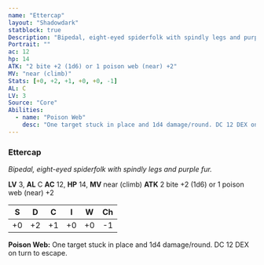 ```yaml
---
name: "Ettercap"
layout: "Shadowdark"
statblock: true
Description: "Bipedal, eight-eyed spiderfolk with spindly legs and purple fur."
Portrait: ""
ac: 12
hp: 14
ATK: "2 bite +2 (1d6) or 1 poison web (near) +2"
MV: "near (climb)"
Stats: [+0, +2, +1, +0, +0, -1]
AL: C
LV: 3
Source: "Core"
Abilities:
  - name: "Poison Web"
    desc: "One target stuck in place and 1d4 damage/round. DC 12 DEX on turn to escape."
---
```


### Ettercap

_Bipedal, eight-eyed spiderfolk with spindly legs and purple fur._

**LV** 3, **AL** C
**AC** 12, **HP** 14, **MV** near (climb)
**ATK** 2 bite +2 (1d6) or 1 poison web (near) +2

|  S  |  D  |  C  |  I  |  W  |  Ch  |
|:---:|:---:|:---:|:---:|:---:|:----:|
| +0 | +2 | +1 | +0 | +0 | -1 |

**Poison Web:** One target stuck in place and 1d4 damage/round. DC 12 DEX on turn to escape.

